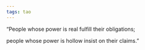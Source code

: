 ```yaml
---
tags: tao
---
```


“People whose power is real fulfill their obligations;

people whose power is hollow insist on their claims.”


